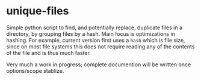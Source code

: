 # unique-files
Simple python script to find, and potentially replace, duplicate files in a directory, by grouping files by a hash.
Main focus is optimizations in hashing.
For example, current version first uses a ``hash`` which is file size, since on most file systems this does not require reading any of the contents of the file and is thus much faster.

Very much a work in progress; complete documention will be written once options/scope stablize.
